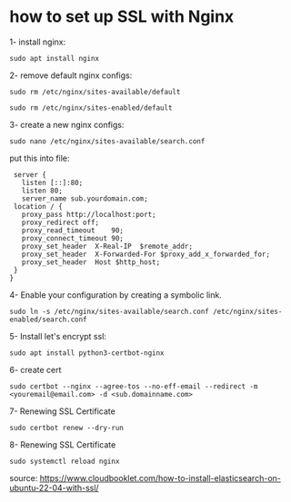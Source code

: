 # how to set up SSL with Nginx

1- install nginx:

`sudo apt install nginx`

2- remove default nginx configs:

`sudo rm /etc/nginx/sites-available/default`

`sudo rm /etc/nginx/sites-enabled/default`

3- create a new nginx configs:

`sudo nano /etc/nginx/sites-available/search.conf`

put this into file:

     server {
       listen [::]:80;
       listen 80;
       server_name sub.yourdomain.com;
     location / {
       proxy_pass http://localhost:port;
       proxy_redirect off;
       proxy_read_timeout    90;
       proxy_connect_timeout 90;
       proxy_set_header  X-Real-IP  $remote_addr;
       proxy_set_header  X-Forwarded-For $proxy_add_x_forwarded_for;
       proxy_set_header  Host $http_host;
     }
    }


4- Enable your configuration by creating a symbolic link.

`sudo ln -s /etc/nginx/sites-available/search.conf /etc/nginx/sites-enabled/search.conf`


5- Install let's encrypt ssl:

`sudo apt install python3-certbot-nginx`

6- create cert

`sudo certbot --nginx --agree-tos --no-eff-email --redirect -m <youremail@email.com> -d <sub.domainname.com>`

7- Renewing SSL Certificate

`sudo certbot renew --dry-run`


8- Renewing SSL Certificate

`sudo systemctl reload nginx`

source:
<https://www.cloudbooklet.com/how-to-install-elasticsearch-on-ubuntu-22-04-with-ssl/>
